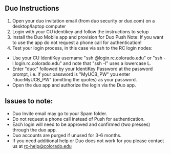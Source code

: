 ## Duo Instructions

1. Open your duo invitation email (from duo security or duo.com) on a desktop/laptop computer
1. Login with your CU identikey and follow the instructions to setup 
1. Install the Duo Mobile app and provision for Duo Push
         Note: If you want to use the app do not request a phone call for authentication!
1. Test your login process, in this case via ssh to the RC login nodes:
* Use your CU IdentiKey username "ssh @login.rc.colorado.edu" or "ssh -l login.rc.colorado.edu" and note that "ssh -l" uses a lowercase L.
*  Enter "duo:" followed by your IdentiKey Password at the password prompt, i.e. if your password is "MyUCB_PW" you enter "duo:MyUCB_PW" (omitting the quotes) as your password. 
*  Open the duo app and authorize the login via the Duo app.

## Issues to note:

* Duo Invite email may go to your Spam folder.
* Do not request a phone call instead of Push for authentication.
* Each login will need to be approved and confirmed (two presses) through the duo app.
* Duo accounts are purged if unused for 3-6 months.
* If you need additional help or Duo does not work for you please contact us at rc-help@colorado.edu

